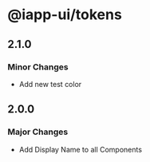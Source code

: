 # @iapp-ui/tokens

## 2.1.0

### Minor Changes

- Add new test color

## 2.0.0

### Major Changes

- Add Display Name to all Components
